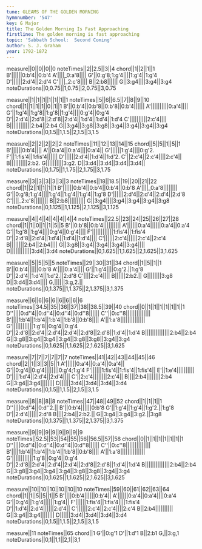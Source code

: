 ```yaml
---
tune: GLEAMS OF THE GOLDEN MORNING
hymnnumber: '547'
key: G Major
title: The Golden Morning Is Fast Approaching
firstline: The golden morning is fast approaching
topic: 'Sabbath School:  Second Coming'
author: S. J. Graham
year: 1792-1872
---
```

measure||0||0||0||0
noteTimes||2||2.5||3||4
chord||1||2||1||1
B'||||||0:b'4||0:b'4
A'||||_0:a'8||||
G'||0:g'8;1:g'4||||1:g'4||1:g'4
D'||||||2:d'4||2:d'4
C'||||_2:c'8||||
B||2:b8||||||
G||3:g4||||3:g4||3:g4
noteDurations||0,0.75||1,0.75||2,0.75||3,0.75

measure||1||1||1||1||1||1||1
noteTimes||5||6||6.5||7||8||9||10
chord||1||1||1||1||0||1||1
B'||0:b'4||0:b'8||0:b'8||0:b'4||||||
A'||||||||||0:a'4||||
G'||1:g'4||1:g'8||1:g'8||1:g'4||||0:g'4||0:g'4
D'||2:d'4||2:d'8||2:d'8||2:d'4||1:d'4||1:d'4||1:d'4
C'||||||||||2:c'4||||
B||||||||||||2:b4||2:b4
G||3:g4||3:g8||3:g8||3:g4||3:g4||3:g4||3:g4
noteDurations||0,1.5||1,1.5||2,1.5||3,1.5

measure||2||2||2||2||2
noteTimes||11||12||13||14||15
chord||5||5||1||5||1
B'||||||0:b'4||||
A'||0:a'4||0:a'4||||0:a'4||
G'||||||1:g'4||||0:g'2.
F'||1:fis'4||1:fis'4||||||
D'||||||2:d'4||1:d'4||1:d'2.
C'||2:c'4||2:c'4||||2:c'4||
B||||||||||2:b2.
G||||||||||3:g2.
D||3:d4||3:d4||3:d4||3:d4||
noteDurations||0,1.75||1,1.75||2,1.75||3,1.75

measure||3||3||3||3||3||3
noteTimes||18||18.5||19||20||21||22
chord||1||2||1||1||1||1
B'||||||0:b'4||0:b'4||0:b'4||0:b'8
A'||||_0:a'8||||||||
G'||0:g'8;1:g'4||||1:g'4||1:g'4||1:g'4||1:g'8
D'||||||2:d'4||2:d'4||2:d'4||2:d'8
C'||||_2:c'8||||||||
B||2:b8||||||||||
G||3:g4||||3:g4||3:g4||3:g4||3:g8
noteDurations||0,1.125||1,1.125||2,1.125||3,1.125

measure||4||4||4||4||4||4||4
noteTimes||22.5||23||24||25||26||27||28
chord||1||1||0||1||1||5||5
B'||0:b'8||0:b'4||||||||||
A'||||||0:a'4||||||0:a'4||0:a'4
G'||1:g'8||1:g'4||||0:g'4||0:g'4||||
F'||||||||||||1:fis'4||1:fis'4
D'||2:d'8||2:d'4||1:d'4||1:d'4||1:d'4||||
C'||||||2:c'4||||||2:c'4||2:c'4
B||||||||2:b4||2:b4||||
G||3:g8||3:g4||3:g4||3:g4||3:g4||||
D||||||||||||3:d4||3:d4
noteDurations||0,1.625||1,1.625||2,1.625||3,1.625

measure||5||5||5||5
noteTimes||29||30||31||34
chord||1||5||1||1
B'||0:b'4||||||0:b'8
A'||||0:a'4||||
G'||1:g'4||||0:g'2.||1:g'8
D'||2:d'4||1:d'4||1:d'2.||2:d'8
C'||||2:c'4||||
B||||||2:b2.||
G||||||||3:g8
D||3:d4||3:d4||||
G,||||||3:g,2.||
noteDurations||0,1.375||1,1.375||2,1.375||3,1.375

measure||6||6||6||6||6||6||6||6
noteTimes||34.5||35||36||37||38||38.5||39||40
chord||0||1||1||1||1||1||1||1
D''||||0:d''4||0:d''4||0:d''4||0:d''8||||||
C''||0:c''8||||||||||||||
B'||||1:b'4||1:b'4||1:b'4||1:b'8||0:b'8||||
A'||1:a'8||||||||||||||
G'||||||||||||1:g'8||0:g'4||0:g'4
D'||2:d'8||2:d'4||2:d'4||2:d'4||2:d'8||2:d'8||1:d'4||1:d'4
B||||||||||||||2:b4||2:b4
G||3:g8||3:g4||3:g4||3:g4||3:g8||3:g8||3:g4||3:g4
noteDurations||0,1.625||1,1.625||2,1.625||3,1.625

measure||7||7||7||7||7||7
noteTimes||41||42||43||44||45||46
chord||2||1||3||3||5||1
A'||||||0:a'4||0:a'4||0:a'4||
G'||0:g'4||0:g'4||||||||0:g'4;1:g'4
F'||||||1:fis'4||1:fis'4||1:fis'4||
E'||1:e'4||||||||||
D'||||1:d'4||2:d'4||2:d'4||||
C'||2:c'4||||||||2:c'4||
B||||2:b4||||||||2:b4
G||3:g4||3:g4||||||||
D||||||3:d4||3:d4||3:d4||3:d4
noteDurations||0,1.5||1,1.5||2,1.5||3,1.5

measure||8||8||8||8
noteTimes||47||48||49||52
chord||1||1||1||1
D''||||0:d''4||0:d''2.||
B'||0:b'4||||||0:b'8
G'||1:g'4||1:g'4||1:g'2.||1:g'8
D'||2:d'4||||||2:d'8
B||||2:b4||2:b2.||
G||3:g4||3:g4||3:g2.||3:g8
noteDurations||0,1.375||1,1.375||2,1.375||3,1.375

measure||9||9||9||9||9||9||9||9
noteTimes||52.5||53||54||55||56||56.5||57||58
chord||0||1||1||1||1||1||1||1
D''||||0:d''4||0:d''4||0:d''4||0:d''8||||||
C''||0:c''8||||||||||||||
B'||||1:b'4||1:b'4||1:b'4||1:b'8||0:b'8||||
A'||1:a'8||||||||||||||
G'||||||||||||1:g'8||0:g'4||0:g'4
D'||2:d'8||2:d'4||2:d'4||2:d'4||2:d'8||2:d'8||1:d'4||1:d'4
B||||||||||||||2:b4||2:b4
G||3:g8||3:g4||3:g4||3:g4||3:g8||3:g8||3:g4||3:g4
noteDurations||0,1.625||1,1.625||2,1.625||3,1.625

measure||10||10||10||10||10||10
noteTimes||59||60||61||62||63||64
chord||1||1||5||5||1||5
B'||||0:b'4||||||0:b'4||
A'||||||0:a'4||0:a'4||||0:a'4
G'||0:g'4||1:g'4||||||1:g'4||
F'||||||1:fis'4||1:fis'4||||1:fis'4
D'||1:d'4||2:d'4||||||2:d'4||
C'||||||2:c'4||2:c'4||||2:c'4
B||2:b4||||||||||
G||3:g4||3:g4||||||||
D||||||3:d4||3:d4||3:d4||3:d4
noteDurations||0,1.5||1,1.5||2,1.5||3,1.5

measure||11
noteTimes||65
chord||1
G'||0:g'1
D'||1:d'1
B||2:b1
G,||3:g,1
noteDurations||0,1||1,1||2,1||3,1

